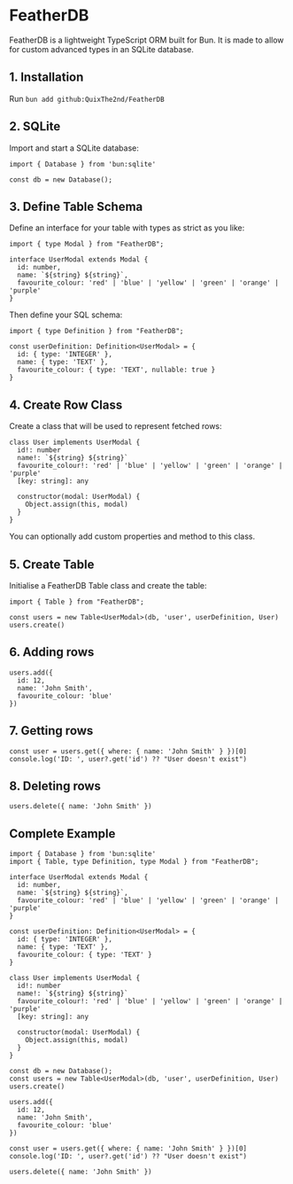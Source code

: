 # FeatherDB
FeatherDB is a lightweight TypeScript ORM built for Bun. It is made to allow for custom advanced types in an SQLite database.

## 1. Installation

Run `bun add github:QuixThe2nd/FeatherDB`

## 2. SQLite

Import and start a SQLite database:
```TS
import { Database } from 'bun:sqlite'

const db = new Database();
```

## 3. Define Table Schema

Define an interface for your table with types as strict as you like:
```TS
import { type Modal } from "FeatherDB";

interface UserModal extends Modal {
  id: number,
  name: `${string} ${string}`,
  favourite_colour: 'red' | 'blue' | 'yellow' | 'green' | 'orange' | 'purple'
}
```

Then define your SQL schema:
```TS
import { type Definition } from "FeatherDB";

const userDefinition: Definition<UserModal> = {
  id: { type: 'INTEGER' },
  name: { type: 'TEXT' },
  favourite_colour: { type: 'TEXT', nullable: true }
}
```

## 4. Create Row Class

Create a class that will be used to represent fetched rows:
```TS
class User implements UserModal {
  id!: number
  name!: `${string} ${string}`
  favourite_colour!: 'red' | 'blue' | 'yellow' | 'green' | 'orange' | 'purple'
  [key: string]: any

  constructor(modal: UserModal) {
    Object.assign(this, modal)
  }
}
```

You can optionally add custom properties and method to this class.

## 5. Create Table

Initialise a FeatherDB Table class and create the table:
```TS
import { Table } from "FeatherDB";

const users = new Table<UserModal>(db, 'user', userDefinition, User)
users.create()
```

## 6. Adding rows

```TS
users.add({
  id: 12,
  name: 'John Smith',
  favourite_colour: 'blue'
})
```

## 7. Getting rows

```TS
const user = users.get({ where: { name: 'John Smith' } })[0]
console.log('ID: ', user?.get('id') ?? "User doesn't exist")
```

## 8. Deleting rows

```TS
users.delete({ name: 'John Smith' })
```

## Complete Example
```TS
import { Database } from 'bun:sqlite'
import { Table, type Definition, type Modal } from "FeatherDB";

interface UserModal extends Modal {
  id: number,
  name: `${string} ${string}`,
  favourite_colour: 'red' | 'blue' | 'yellow' | 'green' | 'orange' | 'purple'
}

const userDefinition: Definition<UserModal> = {
  id: { type: 'INTEGER' },
  name: { type: 'TEXT' },
  favourite_colour: { type: 'TEXT' }
}

class User implements UserModal {
  id!: number
  name!: `${string} ${string}`
  favourite_colour!: 'red' | 'blue' | 'yellow' | 'green' | 'orange' | 'purple'
  [key: string]: any

  constructor(modal: UserModal) {
    Object.assign(this, modal)
  }
}

const db = new Database();
const users = new Table<UserModal>(db, 'user', userDefinition, User)
users.create()

users.add({
  id: 12,
  name: 'John Smith',
  favourite_colour: 'blue'
})

const user = users.get({ where: { name: 'John Smith' } })[0]
console.log('ID: ', user?.get('id') ?? "User doesn't exist")

users.delete({ name: 'John Smith' })
```
